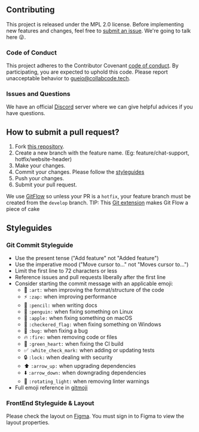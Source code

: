## Contributing

This project is released under the MPL 2.0 license. 
Before implementing new features and changes, feel free to [submit an issue](https://github.com/CollabCodeTech/collabcodetraining-frontend/issues/new). We're going to talk here :stuck_out_tongue_winking_eye:.

### Code of Conduct

This project adheres to the Contributor Covenant [code of conduct](CODE_OF_CONDUCT.md). By participating, you are expected to uphold this code. Please report unacceptable behavior to  [gueio@collabcode.tech](mailto:gueio@collabcode.tech).

### Issues and Questions

We have an official [Discord](https://discord.gg/YeeEAYj) server where we can give helpful advices if you have questions.

## How to submit a pull request?

1. Fork [this repository](https://github.com/CollabCodeTech/collabcodetraining-frontend/fork).
2. Create a new branch with the feature name. (Eg: feature/chat-support, hotfix/website-header)
3. Make your changes.
4. Commit your changes. Please follow the [styleguides](#styleguides)
5. Push your changes.
6. Submit your pull request.

We use [GitFlow](https://nvie.com/posts/a-successful-git-branching-model/) so unless your PR is a `hotfix`, your feature branch must be created from the `develop` branch.
TIP: This [Git extension](https://github.com/nvie/gitflow) makes Git Flow a piece of cake

## Styleguides
### Git Commit Styleguide

* Use the present tense ("Add feature" not "Added feature")
* Use the imperative mood ("Move cursor to..." not "Moves cursor to...")
* Limit the first line to 72 characters or less
* Reference issues and pull requests liberally after the first line
* Consider starting the commit message with an applicable emoji:
    * :art: `:art:` when improving the format/structure of the code
    * :zap: `:zap:` when improving performance
    * :pencil: `:pencil:` when writing docs
    * :penguin: `:penguin:` when fixing something on Linux
    * :apple: `:apple:` when fixing something on macOS
    * :checkered_flag: `:checkered_flag:` when fixing something on Windows
    * :bug: `:bug:` when fixing a bug
    * :fire: `:fire:` when removing code or files
    * :green_heart: `:green_heart:` when fixing the CI build
    * :white_check_mark: `:white_check_mark:` when adding or updating tests
    * :lock: `:lock:` when dealing with security
    * :arrow_up: `:arrow_up:` when upgrading dependencies
    * :arrow_down: `:arrow_down:` when downgrading dependencies
    * :rotating_light: `:rotating_light:` when removing linter warnings
* Full emoji reference in [gitmoji](https://gitmoji.carloscuesta.me/)

### FrontEnd Styleguide & Layout

Please check the layout on [Figma](https://www.figma.com/file/gL5DC1W2R9zhfCRRXAjJGn/CollabWorld.training?node-id=1%3A384). You must sign in to Figma to view the layout properties.
